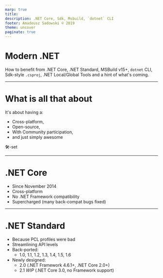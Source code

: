 ```yaml
---
marp: true
title: 
description: .NET Core, Sdk, Msbuild, `dotnet` CLI
footer: Amadeusz Sadowski © 2019
theme: uncover
paginate: true
---
```


# Modern .NET

How to benefit from .NET Core, .NET Standard, MSBuild v15+, `dotnet` CLI, Sdk-style `.csproj`, .NET Local/Global Tools and a hint of what's coming.

---

# What is all that about

It's about having a:
* Cross-platform,
* Open-source,
* With Community participation,
* and just simply awesome

🛠-set

---

# .NET Core

* Since November 2014
* Cross-platform
* No .NET Framework compatibility
* Supercharged (many back-compat bugs fixed)

---

# .NET Standard

* Because PCL profiles were bad
* Streamlining API levels
* Back-ported:
  * 1.0, 1.1, 1.2, 1.3, 1.4, 1.5, 1.6
* Newly designed:
  * 2.0 (.NET Framework 4.6.1+, .NET Core 2.0+)
  * 2.1 *WIP* (.NET Core 3.0, no Framework support)